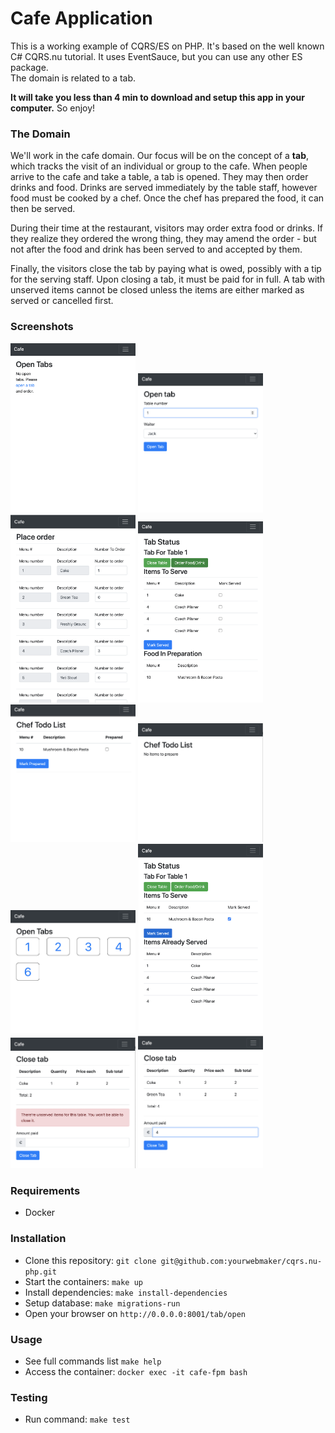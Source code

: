 # Cafe Application

This is a working example of CQRS/ES on PHP. 
It's based on the well known C# CQRS.nu tutorial.
It uses EventSauce, but you can use any other ES package.   
The domain is related to a tab.

**It will take you less than 4 min to download and setup this app in your computer.** So enjoy!

### The Domain
We'll work in the cafe domain. Our focus will be on the concept of a **tab**, which tracks the visit 
of an individual or group to the cafe. When people arrive to the cafe and take a table, a tab is opened. They may then 
order drinks and food. Drinks are served immediately by the table staff, however food must be cooked by a chef. 
Once the chef has prepared the food, it can then be served.

During their time at the restaurant, visitors may order extra food or drinks. 
If they realize they ordered the wrong thing, they may amend the order - but not after the food and drink has been 
served to and accepted by them.

Finally, the visitors close the tab by paying what is owed, possibly with a tip for the serving staff. 
Upon closing a tab, it must be paid for in full. A tab with unserved items cannot be closed unless the items are either 
marked as served or cancelled first.

### Screenshots
<img src="screenshots/1-home.png" width="200"/>
<img src="screenshots/2-opening-tab.png" width="200"/>
<img src="screenshots/3-ordering.png" width="200"/>
<img src="screenshots/4-tab-status.png" width="200"/>
<img src="screenshots/5-chef-todo.png" width="200"/>
<img src="screenshots/6-chef-todo-all-prepared.png" width="200"/>
<img src="screenshots/7-home-some-opened.png" width="200"/>
<img src="screenshots/8-status-2.png" width="200"/>
<img src="screenshots/9-cant-close-tab.png" width="200"/>
<img src="screenshots/10-closing-tab.png" width="200"/>

### Requirements
- Docker 

### Installation
- Clone this repository: `git clone git@github.com:yourwebmaker/cqrs.nu-php.git`
- Start the containers: `make up`
- Install dependencies: `make install-dependencies`
- Setup database: `make migrations-run`
- Open your browser on `http://0.0.0.0:8001/tab/open`

### Usage
- See full commands list `make help`
- Access the container: `docker exec -it cafe-fpm bash`

### Testing
- Run command: `make test`